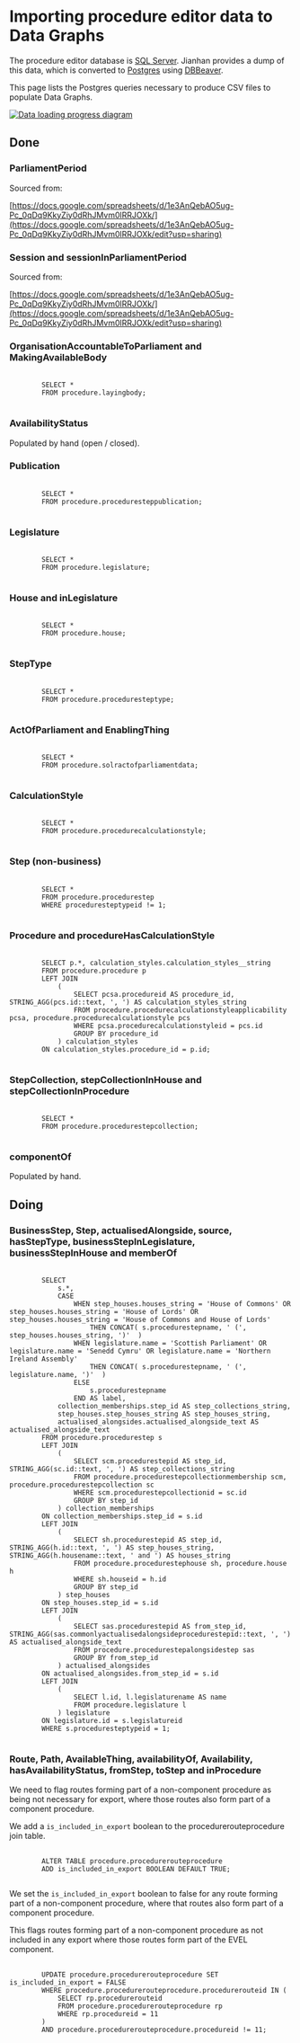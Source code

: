 # Importing procedure editor data to Data Graphs

The procedure editor database is [SQL Server](https://en.wikipedia.org/wiki/Microsoft_SQL_Server). Jianhan provides a dump of this data, which is converted to [Postgres](https://en.wikipedia.org/wiki/PostgreSQL) using [DBBeaver](https://en.wikipedia.org/wiki/DBeaver).

This page lists the Postgres queries necessary to produce CSV files to populate Data Graphs.

<a href="data.svg">
	<img src="data.svg" alt="Data loading progress diagram" title="Data loading progress diagram" />
</a>

## Done

### ParliamentPeriod

Sourced from:

[https://docs.google.com/spreadsheets/d/1e3AnQebAO5ug-Pc_0qDq9KkyZiy0dRhJMvm0lRRJOXk/](https://docs.google.com/spreadsheets/d/1e3AnQebAO5ug-Pc_0qDq9KkyZiy0dRhJMvm0lRRJOXk/edit?usp=sharing)

### Session and sessionInParliamentPeriod

Sourced from:

[https://docs.google.com/spreadsheets/d/1e3AnQebAO5ug-Pc_0qDq9KkyZiy0dRhJMvm0lRRJOXk/](https://docs.google.com/spreadsheets/d/1e3AnQebAO5ug-Pc_0qDq9KkyZiy0dRhJMvm0lRRJOXk/edit?usp=sharing)

### OrganisationAccountableToParliament and MakingAvailableBody

<pre>
	<code>
		SELECT *
		FROM procedure.layingbody;
	</code>
</pre>

### AvailabilityStatus

Populated by hand (open / closed).

### Publication

<pre>
	<code>
		SELECT *
		FROM procedure.proceduresteppublication;
	</code>
</pre>

### Legislature

<pre>
	<code>
		SELECT *
		FROM procedure.legislature;
	</code>
</pre>

### House and inLegislature

<pre>
	<code>
		SELECT *
		FROM procedure.house;
	</code>
</pre>

### StepType

<pre>
	<code>
		SELECT *
		FROM procedure.proceduresteptype;
	</code>
</pre>

### ActOfParliament and EnablingThing

<pre>
	<code>
		SELECT *
		FROM procedure.solractofparliamentdata;
	</code>
</pre>

### CalculationStyle

<pre>
	<code>
		SELECT *
		FROM procedure.procedurecalculationstyle;
	</code>
</pre>

### Step (non-business)

<pre>
	<code>
		SELECT * 
		FROM procedure.procedurestep
		WHERE proceduresteptypeid != 1;
	</code>
</pre>

### Procedure and procedureHasCalculationStyle

<pre>
	<code>
		SELECT p.*, calculation_styles.calculation_styles__string
		FROM procedure.procedure p
		LEFT JOIN
			(
				SELECT pcsa.procedureid AS procedure_id, STRING_AGG(pcs.id::text, ', ') AS calculation_styles_string
				FROM procedure.procedurecalculationstyleapplicability pcsa, procedure.procedurecalculationstyle pcs
				WHERE pcsa.procedurecalculationstyleid = pcs.id
				GROUP BY procedure_id
			) calculation_styles
		ON calculation_styles.procedure_id = p.id;
	</code>
</pre>

### StepCollection, stepCollectionInHouse and stepCollectionInProcedure

<pre>
	<code>
		SELECT *
		FROM procedure.procedurestepcollection;
	</code>
</pre>

### componentOf

Populated by hand.

## Doing

### BusinessStep, Step, actualisedAlongside, source, hasStepType, businessStepInLegislature, businessStepInHouse and memberOf

<pre>
	<code>
		SELECT
			s.*,
			CASE 
				WHEN step_houses.houses_string = 'House of Commons' OR step_houses.houses_string = 'House of Lords' OR step_houses.houses_string = 'House of Commons and House of Lords'
					THEN CONCAT( s.procedurestepname, ' (', step_houses.houses_string, ')'  )
				WHEN legislature.name = 'Scottish Parliament' OR legislature.name = 'Senedd Cymru' OR legislature.name = 'Northern Ireland Assembly'
					THEN CONCAT( s.procedurestepname, ' (', legislature.name, ')'  )
				ELSE
					s.procedurestepname
				END AS label,
			collection_memberships.step_id AS step_collections_string,
			step_houses.step_houses_string AS step_houses_string,
			actualised_alongsides.actualised_alongside_text AS actualised_alongside_text
		FROM procedure.procedurestep s
		LEFT JOIN
			(
				SELECT scm.procedurestepid AS step_id, STRING_AGG(sc.id::text, ', ') AS step_collections_string
				FROM procedure.procedurestepcollectionmembership scm, procedure.procedurestepcollection sc
				WHERE scm.procedurestepcollectionid = sc.id
				GROUP BY step_id
			) collection_memberships
		ON collection_memberships.step_id = s.id
		LEFT JOIN
			(
				SELECT sh.procedurestepid AS step_id, STRING_AGG(h.id::text, ', ') AS step_houses_string, STRING_AGG(h.housename::text, ' and ') AS houses_string
				FROM procedure.procedurestephouse sh, procedure.house h
				WHERE sh.houseid = h.id
				GROUP BY step_id
			) step_houses
		ON step_houses.step_id = s.id
		LEFT JOIN
			(
				SELECT sas.procedurestepid AS from_step_id, STRING_AGG(sas.commonlyactualisedalongsideprocedurestepid::text, ', ') AS actualised_alongside_text
				FROM procedure.procedurestepalongsidestep sas
				GROUP BY from_step_id
			) actualised_alongsides
		ON actualised_alongsides.from_step_id = s.id
		LEFT JOIN
			(
				SELECT l.id, l.legislaturename AS name
				FROM procedure.legislature l
			) legislature
		ON legislature.id = s.legislatureid
		WHERE s.proceduresteptypeid = 1;
	</code>
</pre>

### Route, Path, AvailableThing, availabilityOf, Availability, hasAvailabilityStatus, fromStep, toStep and inProcedure

We need to flag routes forming part of a non-component procedure as being not necessary for export, where those routes also form part of a component procedure.

We add a <code>is_included_in_export</code> boolean to the procedurerouteprocedure join table.

<pre>
	<code>
		ALTER TABLE procedure.procedurerouteprocedure
		ADD is_included_in_export BOOLEAN DEFAULT TRUE;
	</code>
</pre>

We set the <code>is_included_in_export</code> boolean to false for any route forming part of a non-component procedure, where that routes also form part of a component procedure.

This flags routes forming part of a non-component procedure as not included in any export where those routes form part of the EVEL component.

<pre>
	<code>
		UPDATE procedure.procedurerouteprocedure SET is_included_in_export = FALSE
		WHERE procedure.procedurerouteprocedure.procedurerouteid IN (
			SELECT rp.procedurerouteid
			FROM procedure.procedurerouteprocedure rp
			WHERE rp.procedureid = 11
		)
		AND procedure.procedurerouteprocedure.procedureid != 11;
	</code>
</pre>